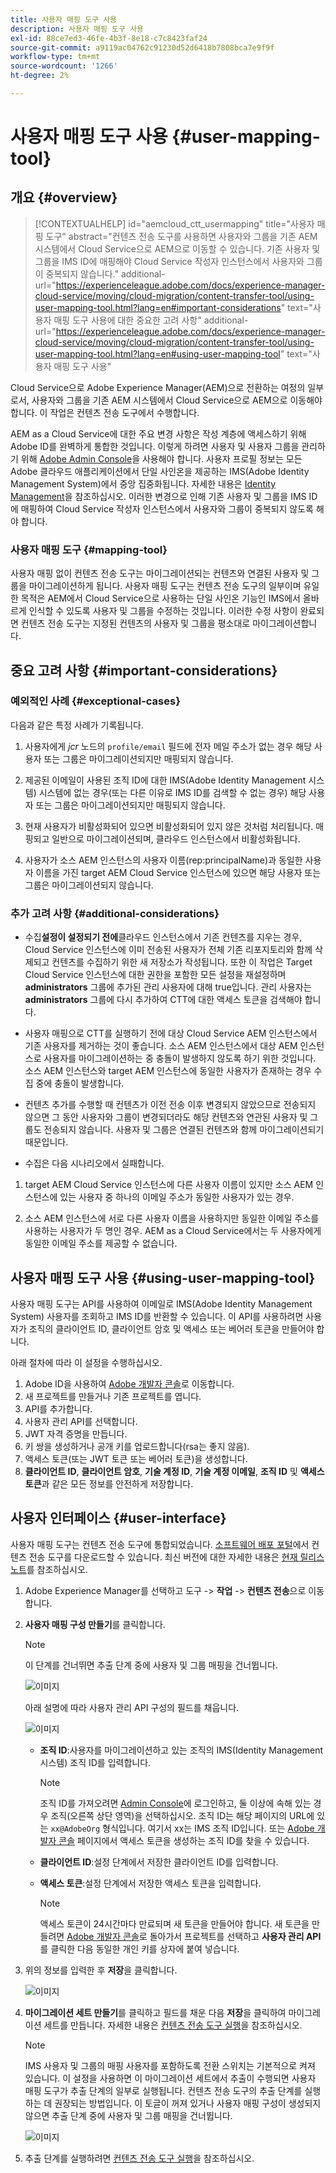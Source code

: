 ```yaml
---
title: 사용자 매핑 도구 사용
description: 사용자 매핑 도구 사용
exl-id: 88ce7ed3-46fe-4b3f-8e18-c7c8423faf24
source-git-commit: a9119ac04762c91230d52d6418b7808bca7e9f9f
workflow-type: tm+mt
source-wordcount: '1266'
ht-degree: 2%

---
```


# 사용자 매핑 도구 사용 {#user-mapping-tool}

## 개요 {#overview}

>[!CONTEXTUALHELP]
>id="aemcloud_ctt_usermapping"
>title="사용자 매핑 도구"
>abstract="컨텐츠 전송 도구를 사용하면 사용자와 그룹을 기존 AEM 시스템에서 Cloud Service으로 AEM으로 이동할 수 있습니다. 기존 사용자 및 그룹을 IMS ID에 매핑해야 Cloud Service 작성자 인스턴스에서 사용자와 그룹이 중복되지 않습니다."
>additional-url="https://experienceleague.adobe.com/docs/experience-manager-cloud-service/moving/cloud-migration/content-transfer-tool/using-user-mapping-tool.html?lang=en#important-considerations" text="사용자 매핑 도구 사용에 대한 중요한 고려 사항"
>additional-url="https://experienceleague.adobe.com/docs/experience-manager-cloud-service/moving/cloud-migration/content-transfer-tool/using-user-mapping-tool.html?lang=en#using-user-mapping-tool" text="사용자 매핑 도구 사용"

Cloud Service으로 Adobe Experience Manager(AEM)으로 전환하는 여정의 일부로서, 사용자와 그룹을 기존 AEM 시스템에서 Cloud Service으로 AEM으로 이동해야 합니다. 이 작업은 컨텐츠 전송 도구에서 수행합니다.

AEM as a Cloud Service에 대한 주요 변경 사항은 작성 계층에 액세스하기 위해 Adobe ID를 완벽하게 통합한 것입니다.  이렇게 하려면 사용자 및 사용자 그룹을 관리하기 위해 [Adobe Admin Console](https://helpx.adobe.com/kr/enterprise/using/admin-console.html)을 사용해야 합니다. 사용자 프로필 정보는 모든 Adobe 클라우드 애플리케이션에서 단일 사인온을 제공하는 IMS(Adobe Identity Management System)에서 중앙 집중화됩니다. 자세한 내용은 [Identity Management](https://experienceleague.adobe.com/docs/experience-manager-cloud-service/overview/what-is-new-and-different.html?lang=en#identity-management)을 참조하십시오. 이러한 변경으로 인해 기존 사용자 및 그룹을 IMS ID에 매핑하여 Cloud Service 작성자 인스턴스에서 사용자와 그룹이 중복되지 않도록 해야 합니다.

### 사용자 매핑 도구 {#mapping-tool}

사용자 매핑 없이 컨텐츠 전송 도구는 마이그레이션되는 컨텐츠와 연결된 사용자 및 그룹을 마이그레이션하게 됩니다. 사용자 매핑 도구는 컨텐츠 전송 도구의 일부이며 유일한 목적은 AEM에서 Cloud Service으로 사용하는 단일 사인온 기능인 IMS에서 올바르게 인식할 수 있도록 사용자 및 그룹을 수정하는 것입니다. 이러한 수정 사항이 완료되면 컨텐츠 전송 도구는 지정된 컨텐츠의 사용자 및 그룹을 평소대로 마이그레이션합니다.

## 중요 고려 사항 {#important-considerations}

### 예외적인 사례 {#exceptional-cases}

다음과 같은 특정 사례가 기록됩니다.

1. 사용자에게 *jcr* 노드의 `profile/email` 필드에 전자 메일 주소가 없는 경우 해당 사용자 또는 그룹은 마이그레이션되지만 매핑되지 않습니다.

1. 제공된 이메일이 사용된 조직 ID에 대한 IMS(Adobe Identity Management 시스템) 시스템에 없는 경우(또는 다른 이유로 IMS ID를 검색할 수 없는 경우) 해당 사용자 또는 그룹은 마이그레이션되지만 매핑되지 않습니다.

1. 현재 사용자가 비활성화되어 있으면 비활성화되어 있지 않은 것처럼 처리됩니다. 매핑되고 일반으로 마이그레이션되며, 클라우드 인스턴스에서 비활성화됩니다.

1. 사용자가 소스 AEM 인스턴스의 사용자 이름(rep:principalName)과 동일한 사용자 이름을 가진 target AEM Cloud Service 인스턴스에 있으면 해당 사용자 또는 그룹은 마이그레이션되지 않습니다.

### 추가 고려 사항 {#additional-considerations}

* 수집&#x200B;**설정이 설정되기 전에**&#x200B;클라우드 인스턴스에서 기존 컨텐츠를 지우는 경우, Cloud Service 인스턴스에 이미 전송된 사용자가 전체 기존 리포지토리와 함께 삭제되고 컨텐츠를 수집하기 위한 새 저장소가 작성됩니다. 또한 이 작업은 Target Cloud Service 인스턴스에 대한 권한을 포함한 모든 설정을 재설정하며 **administrators** 그룹에 추가된 관리 사용자에 대해 true입니다. 관리 사용자는 **administrators** 그룹에 다시 추가하여 CTT에 대한 액세스 토큰을 검색해야 합니다.

* 사용자 매핑으로 CTT를 실행하기 전에 대상 Cloud Service AEM 인스턴스에서 기존 사용자를 제거하는 것이 좋습니다. 소스 AEM 인스턴스에서 대상 AEM 인스턴스로 사용자를 마이그레이션하는 중 충돌이 발생하지 않도록 하기 위한 것입니다. 소스 AEM 인스턴스와 target AEM 인스턴스에 동일한 사용자가 존재하는 경우 수집 중에 충돌이 발생합니다.

* 컨텐츠 추가를 수행할 때 컨텐츠가 이전 전송 이후 변경되지 않았으므로 전송되지 않으면 그 동안 사용자와 그룹이 변경되더라도 해당 컨텐츠와 연관된 사용자 및 그룹도 전송되지 않습니다. 사용자 및 그룹은 연결된 컨텐츠와 함께 마이그레이션되기 때문입니다.

* 수집은 다음 시나리오에서 실패합니다.

1. target AEM Cloud Service 인스턴스에 다른 사용자 이름이 있지만 소스 AEM 인스턴스에 있는 사용자 중 하나의 이메일 주소가 동일한 사용자가 있는 경우.

1. 소스 AEM 인스턴스에 서로 다른 사용자 이름을 사용하지만 동일한 이메일 주소를 사용하는 사용자가 두 명인 경우. AEM as a Cloud Service에서는 두 사용자에게 동일한 이메일 주소를 제공할 수 없습니다.

## 사용자 매핑 도구 사용 {#using-user-mapping-tool}

사용자 매핑 도구는 API를 사용하여 이메일로 IMS(Adobe Identity Management System) 사용자를 조회하고 IMS ID를 반환할 수 있습니다. 이 API를 사용하려면 사용자가 조직의 클라이언트 ID, 클라이언트 암호 및 액세스 또는 베어러 토큰을 만들어야 합니다.

아래 절차에 따라 이 설정을 수행하십시오.

1. Adobe ID을 사용하여 [Adobe 개발자 콘솔](https://console.adobe.io)로 이동합니다.
1. 새 프로젝트를 만들거나 기존 프로젝트를 엽니다.
1. API를 추가합니다.
1. 사용자 관리 API를 선택합니다.
1. JWT 자격 증명을 만듭니다.
1. 키 쌍을 생성하거나 공개 키를 업로드합니다(rsa는 좋지 않음).
1. 액세스 토큰(또는 JWT 토큰 또는 베어러 토큰)을 생성합니다.
1. **클라이언트 ID**, **클라이언트 암호**, **기술 계정 ID**, **기술 계정 이메일**, **조직 ID** 및 **액세스 토큰**&#x200B;과 같은 모든 정보를 안전하게 저장합니다.

## 사용자 인터페이스 {#user-interface}

사용자 매핑 도구는 컨텐츠 전송 도구에 통합되었습니다. [소프트웨어 배포 포털](https://experience.adobe.com/#/downloads/content/software-distribution/en/aemcloud.html)에서 컨텐츠 전송 도구를 다운로드할 수 있습니다. 최신 버전에 대한 자세한 내용은 [현재 릴리스 노트](/help/release-notes/release-notes-cloud/release-notes-current.md)를 참조하십시오.

1. Adobe Experience Manager를 선택하고 도구 -> **작업** -> **컨텐츠 전송**&#x200B;으로 이동합니다.
1. **사용자 매핑 구성 만들기**&#x200B;를 클릭합니다.

   >[!NOTE]
   >이 단계를 건너뛰면 추출 단계 중에 사용자 및 그룹 매핑을 건너뜁니다.

   ![이미지](/help/move-to-cloud-service/content-transfer-tool/assets-user-mapping/user-mapping-1.png)

   아래 설명에 따라 사용자 관리 API 구성의 필드를 채웁니다.

   ![이미지](/help/move-to-cloud-service/content-transfer-tool/assets-user-mapping/user-mapping-2.png)

   * **조직 ID**:사용자를 마이그레이션하고 있는 조직의 IMS(Identity Management 시스템) 조직 ID를 입력합니다.

      >[!NOTE]
      >조직 ID를 가져오려면 [Admin Console](https://adminconsole.adobe.com/)에 로그인하고, 둘 이상에 속해 있는 경우 조직(오른쪽 상단 영역)을 선택하십시오. 조직 ID는 해당 페이지의 URL에 있는 `xx@AdobeOrg` 형식입니다. 여기서 xx는 IMS 조직 ID입니다.  또는 [Adobe 개발자 콘솔](https://console.adobe.io) 페이지에서 액세스 토큰을 생성하는 조직 ID를 찾을 수 있습니다.

   * **클라이언트 ID**:설정 단계에서 저장한 클라이언트 ID를 입력합니다.

   * **액세스 토큰**:설정 단계에서 저장한 액세스 토큰을 입력합니다.

      >[!NOTE]
      >액세스 토큰이 24시간마다 만료되며 새 토큰을 만들어야 합니다. 새 토큰을 만들려면 [Adobe 개발자 콘솔](https://console.adobe.io)로 돌아가서 프로젝트를 선택하고 **사용자 관리 API**&#x200B;를 클릭한 다음 동일한 개인 키를 상자에 붙여 넣습니다.

1. 위의 정보를 입력한 후 **저장**&#x200B;을 클릭합니다.

   ![이미지](/help/move-to-cloud-service/content-transfer-tool/assets-user-mapping/user-mapping-3.png)


1. **마이그레이션 세트 만들기**&#x200B;를 클릭하고 필드를 채운 다음 **저장**&#x200B;을 클릭하여 마이그레이션 세트를 만듭니다. 자세한 내용은 [컨텐츠 전송 도구 실행](/help/move-to-cloud-service/content-transfer-tool/using-content-transfer-tool.md#running-tool)을 참조하십시오.

   >[!NOTE]
   >IMS 사용자 및 그룹의 매핑 사용자를 포함하도록 전환 스위치는 기본적으로 켜져 있습니다. 이 설정을 사용하면 이 마이그레이션 세트에서 추출이 수행되면 사용자 매핑 도구가 추출 단계의 일부로 실행됩니다. 컨텐츠 전송 도구의 추출 단계를 실행하는 데 권장되는 방법입니다. 이 토글이 꺼져 있거나 사용자 매핑 구성이 생성되지 않으면 추출 단계 중에 사용자 및 그룹 매핑을 건너뜁니다.

   ![이미지](/help/move-to-cloud-service/content-transfer-tool/assets-user-mapping/user-mapping-4.png)

1. 추출 단계를 실행하려면 [컨텐츠 전송 도구 실행](/help/move-to-cloud-service/content-transfer-tool/using-content-transfer-tool.md#running-tool)을 참조하십시오.
